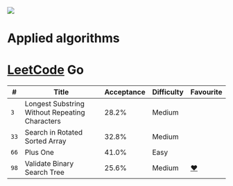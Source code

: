 ![](https://img.shields.io/badge/status-in_development-yellow.svg)

# Applied algorithms


# [LeetCode](https://leetcode.com) Go

| # | Title | Acceptance | Difficulty | Favourite |
| --- | --- | --- | --- | --- |
| `3` | Longest Substring Without Repeating Characters | 28.2% | Medium |  |
| `33` | Search in Rotated Sorted Array | 32.8% | Medium | |
| `66` | Plus One | 41.0% | Easy | |
| `98` | Validate Binary Search Tree | 25.6% | Medium | [❤](https://leetcode.com/list/tgix29s) |